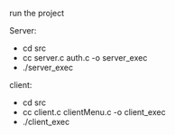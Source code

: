 run the project


Server: 

* cd src
* cc server.c auth.c  -o server_exec
* ./server_exec 



client:

* cd src
* cc client.c clientMenu.c -o client_exec
* ./client_exec    
